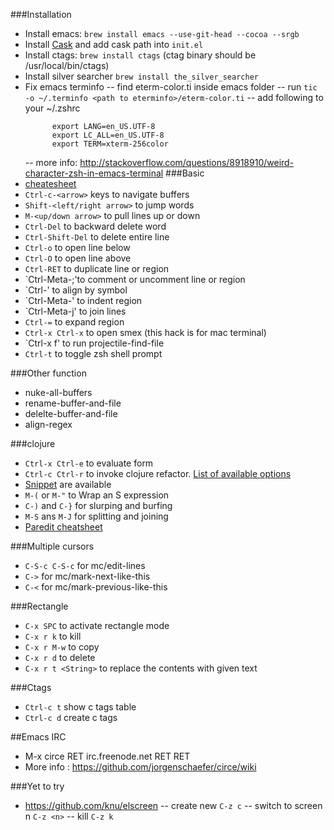 ###Installation
- Install emacs: `brew install emacs --use-git-head --cocoa --srgb`
- Install [Cask](https://github.com/cask/cask) and add cask path into `init.el`
- Install ctags: `brew install ctags` (ctag binary should be /usr/local/bin/ctags)
- Install silver searcher `brew install the_silver_searcher`
- Fix emacs terminfo
  -- find eterm-color.ti inside emacs folder
  -- run `tic -o ~/.terminfo <path to eterminfo>/eterm-color.ti`
  -- add following to your ~/.zshrc
  ```
        export LANG=en_US.UTF-8
        export LC_ALL=en_US.UTF-8
        export TERM=xterm-256color
  ```
  -- more info: http://stackoverflow.com/questions/8918910/weird-character-zsh-in-emacs-terminal
###Basic
- [cheatesheet](https://www.gnu.org/software/emacs/refcards/pdf/refcard.pdf)
- `Ctrl-c-<arrow>` keys to navigate buffers
- `Shift-<left/right arrow>` to jump words
- `M-<up/down arrow>` to pull lines up or down
- `Ctrl-Del` to backward delete word
- `Ctrl-Shift-Del` to delete entire line
- `Ctrl-o` to open line below
- `Ctrl-O` to open line above
- `Ctrl-RET` to duplicate line or region
- `Ctrl-Meta-;'to  comment or uncomment line or region
- `Ctrl-\' to align by symbol
- `Ctrl-Meta-\' to indent region
- `Ctrl-Meta-j' to join lines
- `Ctrl-=` to expand region
- `Ctrl-x Ctrl-x` to open smex (this hack is for mac terminal)
- `Ctrl-x f' to run projectile-find-file
- `Ctrl-t` to toggle zsh shell prompt

###Other function
- nuke-all-buffers
- rename-buffer-and-file
- delelte-buffer-and-file
- align-regex

###clojure
- `Ctrl-x Ctrl-e` to evaluate form
- `Ctrl-c Ctrl-r` to invoke clojure refactor. [List of available options](https://github.com/clojure-emacs/clj-refactor.el/wiki)
- [Snippet](https://github.com/swannodette/clojure-snippets) are available
- `M-(` or `M-"` to Wrap an S expression
- `C-)` and `C-}` for slurping and burfing
- `M-S` ans `M-J` for splitting and joining
- [Paredit cheatsheet](http://pub.gajendra.net/src/paredit-refcard.pdf)

###Multiple cursors
- `C-S-c C-S-c` for mc/edit-lines
- `C->` for mc/mark-next-like-this
- `C-<` for mc/mark-previous-like-this

###Rectangle
- `C-x SPC` to activate rectangle mode
- `C-x r k` to kill
- `C-x r M-w` to copy
- `C-x r d` to delete
- `C-x r t <String>` to replace the contents with given text

###Ctags
- `Ctrl-c t` show c tags table
- `Ctrl-c d` create c tags


##Emacs IRC
- M-x circe RET irc.freenode.net RET RET
- More info : https://github.com/jorgenschaefer/circe/wiki

###Yet to try
- https://github.com/knu/elscreen
  -- create new `C-z c`
  -- switch to screen n `C-z <n>`
  -- kill `C-z k`